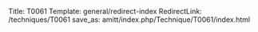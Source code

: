 Title: T0061
Template: general/redirect-index
RedirectLink: /techniques/T0061
save_as: amitt/index.php/Technique/T0061/index.html